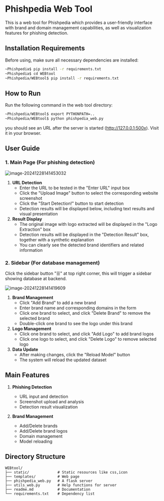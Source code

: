 # Phishpedia Web Tool

This is a web tool for Phishpedia which provides a user-friendly interface with brand and domain management capabilities, as well as visualization features for phishing detection.

## Installation Requirements

Before using, make sure all necessary dependencies are installed:

```bash
~Phishpedia$ pip install -r requirements.txt
~Phishpedia$ cd WEBtool
~Phishpedia/WEBtool$ pip install -r requirements.txt
```

## How to Run

Run the following command in the web tool directory:

```bash
~Phishpedia/WEBtool$ export PYTHONPATH=..
~Phishpedia/WEBtool$ python phishpedia_web.py
```

you should see an URL after the server is started (http://127.0.0.1:500x). Visit it in your browser.

## User Guide

### 1. Main Page (For phishing detection)

![image-20241228141453032](./mainpage.png)

1. **URL Detection**
   - Enter the URL to be tested in the "Enter URL" input box
   - Click the "Upload Image" button to select the corresponding website screenshot
   - Click the "Start Detection!" button to start detection
   - Detection results will be displayed below, including text results and visual presentation
2. **Result Display**
   - The original image with logo extracted will be displayed in the "Logo Extraction" box
   - Detection results will be displayed in the "Detection Result" box, together with a synthetic explanation
   - You can clearly see the detected brand identifiers and related information

### 2. Sidebar (For database management)

Click the sidebar button "☰" at top right corner, this will trigger a sidebar showing database at backend.

![image-20241228141419609](./sidebar.png)

1. **Brand Management**
   - Click "Add Brand" to add a new brand
   - Enter brand name and corresponding domains in the form
   - Click one brand to select, and click "Delete Brand" to remove the selected brand
   - Double-click one brand to see the logo under this brand
2. **Logo Management**
   - Click one brand to select, and click "Add Logo" to add brand logos
   - Click one logo to select, and click "Delete Logo" to remove selected logo
3. **Data Update**
   - After making changes, click the "Reload Model" button
   - The system will reload the updated dataset

## Main Features

1. **Phishing Detection**

   - URL input and detection
   - Screenshot upload and analysis
   - Detection result visualization

2. **Brand Management**
   - Add/Delete brands
   - Add/Delete brand logos
   - Domain management
   - Model reloading

## Directory Structure

```
WEBtool/
├── static/             # Static resources like css,icon
├── templates/          # Web page
├── phishpedia_web.py   # A flask server
├── utils_web.py        # Help functions for server
├── readme.md           # Documentation
└── requirements.txt    # Dependency list
```
